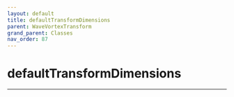 ```yaml
---
layout: default
title: defaultTransformDimensions
parent: WaveVortexTransform
grand_parent: Classes
nav_order: 87
---
```


#  defaultTransformDimensions




---

